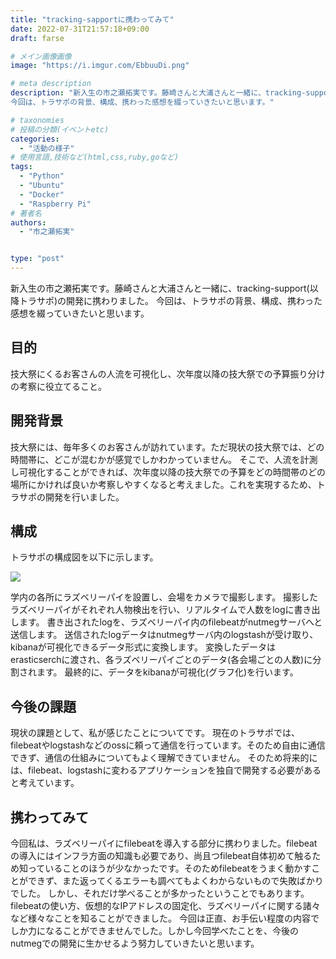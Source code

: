 ```yaml
---
title: "tracking-sapportに携わってみて"
date: 2022-07-31T21:57:18+09:00
draft: farse

# メイン画像画像
image: "https://i.imgur.com/EbbuuDi.png"

# meta description
description: "新入生の市之瀬拓実です。藤崎さんと大浦さんと一緒に、tracking-support(以降トラサポ)の開発に携わりました。
今回は、トラサポの背景、構成、携わった感想を綴っていきたいと思います。"

# taxonomies
# 投稿の分類(イベントetc)
categories:
  - "活動の様子"
# 使用言語,技術など(html,css,ruby,goなど)
tags:
  - "Python"
  - "Ubuntu"
  - "Docker"
  - "Raspberry Pi"
# 著者名
authors:
  - "市之瀬拓実"


type: "post"
---
```

新入生の市之瀬拓実です。藤崎さんと大浦さんと一緒に、tracking-support(以降トラサポ)の開発に携わりました。
今回は、トラサポの背景、構成、携わった感想を綴っていきたいと思います。

## 目的

技大祭にくるお客さんの人流を可視化し、次年度以降の技大祭での予算振り分けの考察に役立てること。

## 開発背景

技大祭には、毎年多くのお客さんが訪れています。ただ現状の技大祭では、どの時間帯に、どこが混むかが感覚でしかわかっていません。
そこで、人流を計測し可視化することができれば、次年度以降の技大祭での予算をどの時間帯のどの場所にかければ良いか考察しやすくなると考えました。これを実現するため、トラサポの開発を行いました。

## 構成

トラサポの構成図を以下に示します。

![](https://i.imgur.com/2sayOEB.png)

学内の各所にラズベリーパイを設置し、会場をカメラで撮影します。
撮影したラズベリーパイがそれぞれ人物検出を行い、リアルタイムで人数をlogに書き出します。
書き出されたlogを、ラズベリーパイ内のfilebeatがnutmegサーバへと送信します。
送信されたlogデータはnutmegサーバ内のlogstashが受け取り、kibanaが可視化できるデータ形式に変換します。
変換したデータはerasticserchに渡され、各ラズベリーパイごとのデータ(各会場ごとの人数)に分割されます。
最終的に、データをkibanaが可視化(グラフ化)を行います。

## 今後の課題

現状の課題として、私が感じたことについてです。
現在のトラサポでは、filebeatやlogstashなどのossに頼って通信を行っています。そのため自由に通信できず、通信の仕組みについてもよく理解できていません。
そのため将来的には、filebeat、logstashに変わるアプリケーションを独自で開発する必要があると考えています。

## 携わってみて

今回私は、ラズベリーパイにfilebeatを導入する部分に携わりました。filebeatの導入にはインフラ方面の知識も必要であり、尚且つfilebeat自体初めて触るため知っていることのほうが少なかったです。そのためfilebeatをうまく動かすことができず、また返ってくるエラーも調べてもよくわからないもので失敗ばかりでした。
しかし、それだけ学べることが多かったということでもあります。filebeatの使い方、仮想的なIPアドレスの固定化、ラズベリーパイに関する諸々など様々なことを知ることができました。
今回は正直、お手伝い程度の内容でしか力になることができませんでした。しかし今回学べたことを、今後のnutmegでの開発に生かせるよう努力していきたいと思います。
